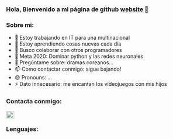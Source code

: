 ### Hola, Bienvenido a mi página de github [website] 👋


### Sobre mi:
- 🔭 Estoy trabajando en IT para una multinacional
- 🌱 Estoy aprendiendo cosas nuevas cada día
- 👯 Busco colaborar con otros programadores
- 🤔 Meta 2020: Dominar python y las redes neuronales
- 💬 Pregúntame sobre: dramas coreanos...
- 📫 Como contactar conmigo: sigue bajando!
- 😄 Pronouns: ...
- ⚡ Dato innecesario: me encantan los videojuegos con mis hijos

### Contacta conmigo:

[<img align="left" alt="email" width="22px" src="https://cdn.jsdelivr.net/npm/simple-icons@5.20.0/icons/protonmail.svg" />][email]

<br />

### Lenguajes:

<br />

[website]: https://www.noguerad.es
[email]: mailto:contacta@noguerad.es
